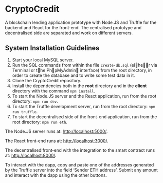 # CryptoCredit
A blockchain lending application prototype with Node.JS and Truffle for the backend and React for the front-end. The centralised prototype and decentralised side are separated and work on different servers.

## System Installation Guidelines

1. Start your local MySQL server.
1. Run the SQL commands from within the file `create-db.sql` (ei􏰄he􏰁􏰊r via Terminal or t􏰄he Ph􏰃pMyAdmin􏰇 interface) from the root directory, in order to create the database and to write some test data in it.
1. Clone the CryptoCredit repository.
1. Install the dependencies both in the **root** directory and in the **client** directory with the command ```npm install```.
1. To start the Node.JS server and the React application, run from the root directory: ```npm run dev```.
1. To start the Truffle development server, run from the root directory: ```npm run truffle```.
1. To start the decentralised side of the front-end application, run from the root directory: ```npm run eth```.

The Node.JS server runs at: [http://localhost:5000/](http://localhost:5000/).

The React front-end runs at: [http://localhost:3000/](http://localhost:3000/).

The decentralised front-end with the integration to the smart contract runs at: [http://localhost:8000/](http://localhost:8000/).

To interact with the dapp, copy and paste one of the addresses generated by the Truffle server into the field ‘Sender ETH address’. Submit any amount and interact with the dapp using the other buttons.
